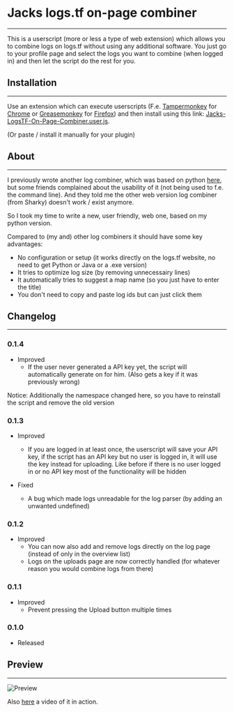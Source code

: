 # Jacks logs.tf on-page combiner
_____________________________________________
This is a userscript (more or less a type of web extension) which allows you to combine logs on logs.tf without using any additional software. You just go to your profile page and select the logs you want to combine (when logged in) and then let the script do the rest for you.


## Installation
_____________________________________________
Use an extension which can execute userscripts (F.e. [Tampermonkey](https://chrome.google.com/webstore/detail/tampermonkey/dhdgffkkebhmkfjojejmpbldmpobfkfo) for [Chrome](https://www.google.com/chrome/) or [Greasemonkey](https://addons.mozilla.org/en-US/firefox/addon/greasemonkey/)  for [Firefox](https://www.mozilla.org/firefox))
and then install using this link: [Jacks-LogsTF-On-Page-Combiner.user.js](https://github.com/NetroScript/Jacks-LogsTF-On-Page-Combiner/raw/master/Jacks-LogsTF-On-Page-Combiner.user.js).

(Or paste / install it manually for your plugin)

## About
_____________________________________________

I previously wrote another log combiner, which was based on python [here](https://github.com/NetroScript/Jacks-TF2LogCombiner), but some friends complained about the usability of it (not being used to f.e. the command line). And they told me the other web version log combiner (from Sharky) doesn't work / exist anymore.

So I took my time to write a new, user friendly, web one, based on my python version.

Compared to (my and) other log combiners it should have some key advantages:
* No configuration or setup (it works directly on the logs.tf website, no need to get Python or Java or a .exe version)
* It tries to optimize log size (by removing unnecessairy lines)
* It automatically tries to suggest a map name (so you just have to enter the title)
* You don't need to copy and paste log ids but can just click them


## Changelog
_____________________________________________

### 0.1.4

* Improved
    * If the user never generated a API key yet, the script will automatically generate on for him. (Also gets a key if it was previously wrong)

Notice:
    Additionally the namespace changed here, so you have to reinstall the script and remove the old version

### 0.1.3

* Improved
    * If you are logged in at least once, the userscript will save your API key, if the script has an API key but no user is logged in, it will use the key instead for uploading. Like before if there is no user logged in or no API key most of the functionality will be hidden

* Fixed
    * A bug which made logs unreadable for the log parser (by adding an unwanted undefined)

### 0.1.2

* Improved
    * You can now also add and remove logs directly on the log page (instead of only in the overview list)
    * Logs on the uploads page are now correctly handled (for whatever reason you would combine logs from there)

### 0.1.1

* Improved
    * Prevent pressing the Upload button multiple times

### 0.1.0

* Released


## Preview
_____________________________________________

![Preview](https://i.imgur.com/PvbewME.png)

Also [here](https://streamable.com/a1b8v) a video of it in action.